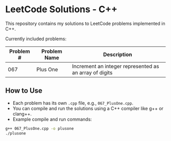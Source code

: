 # LeetCode Solutions - C++

This repository contains my solutions to LeetCode problems implemented in C++.

Currently included problems:

| Problem # | Problem Name | Description                              |
|-----------|--------------|----------------------------------------|
| 067       | Plus One     | Increment an integer represented as an array of digits |

## How to Use

- Each problem has its own `.cpp` file, e.g., `067_PlusOne.cpp`.
- You can compile and run the solutions using a C++ compiler like g++ or clang++.
- Example compile and run commands:

```bash
g++ 067_PlusOne.cpp -o plusone
./plusone
